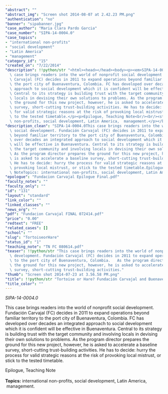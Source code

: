 ```yaml
---
"abstract": ""
"abstract_img": "Screen shot 2014-08-07 at 2.42.23 PM.png"
"authentication": "no"
"banner": "sipabanner.jpg"
"case_author": "Maria Clara Pardo Garcia"
"case_number": "SIPA-14-0004.0"
"case_topics":
- "international non-profits"
- "social development"
- "Latin America"
- "management"
"category_id": "15"
"created_on": "7/22/2014"
"description": !!python/str "<html><head></head><body><p><em>SIPA-14-0004.0</em></p><p>This\
  \ case brings readers into the world of nonprofit social development. Fundación\
  \ Carvajal (FC) decides in 2011 to expand operations beyond familiar territory to\
  \ the port city of Buenaventura, Colombia. FC has developed over decades an integrated\
  \ approach to social development which it is confident will be effective in Buenaventura.\
  \ Central to its strategy is building trust with the target community and involving\
  \ locals in devising their own solutions to problems. As the program director prepares\
  \ the ground for this new project, however, he is asked to accelerate a baseline\
  \ survey, short-cutting trust-building activities. He has to decide: hurry the process\
  \ for valid strategic reasons at the risk of provoking local mistrust, or stick\
  \ to the tested timetable.</p><p>Epilogue, Teaching Note<br/><br/><strong>Topics:</strong> international\
  \ non-profits, social development, Latin America,  management.</p></body></html>"
"description_clean": "SIPA-14-0004.0This case brings readers into the world of nonprofit\
  \ social development. Fundación Carvajal (FC) decides in 2011 to expand operations\
  \ beyond familiar territory to the port city of Buenaventura, Colombia. FC has developed\
  \ over decades an integrated approach to social development which it is confident\
  \ will be effective in Buenaventura. Central to its strategy is building trust with\
  \ the target community and involving locals in devising their own solutions to problems.\
  \ As the program director prepares the ground for this new project, however, he\
  \ is asked to accelerate a baseline survey, short-cutting trust-building activities.\
  \ He has to decide: hurry the process for valid strategic reasons at the risk of\
  \ provoking local mistrust, or stick to the tested timetable.Epilogue, Teaching\
  \ NoteTopics: international non-profits, social development, Latin America,  management."
"epologue": "Fundacion Carvajal Epilogue Final.pdf"
"faculty_notes": ""
"faculty_only": ""
"id": "131"
"layout": "standard"
"link_color": ""
"linked_classes": ""
"news_org": ""
"pdf": "Fundacion Carvajal FINAL 072414.pdf"
"price": "0.00"
"redtext": "FREE"
"related_cases": []
"school": ""
"slug": "TortoiseorHare"
"status_id": "1"
"teaching_note": "TN FC 080614.pdf"
"teaser": !!python/str "This case brings readers into the world of nonprofit social\
  \ development. Fundación Carvajal (FC) decides in 2011 to expand operations beyond\
  \ to the port city of Buenaventura, Colombia.   As the program director prepares\
  \ the ground for this new project, however, he is asked to accelerate a baseline\
  \ survey, short-cutting trust-building activities."
"thumb": "Screen shot 2014-07-23 at 3.56.58 PM.png"
"title": !!python/str "Tortoise or Hare? Fundación Carvajal and Buenaventura"
"title_color": ""
---
```

<html><head></head><body><p><em>SIPA-14-0004.0</em></p><p>This case brings readers into the world of nonprofit social development. Fundación Carvajal (FC) decides in 2011 to expand operations beyond familiar territory to the port city of Buenaventura, Colombia. FC has developed over decades an integrated approach to social development which it is confident will be effective in Buenaventura. Central to its strategy is building trust with the target community and involving locals in devising their own solutions to problems. As the program director prepares the ground for this new project, however, he is asked to accelerate a baseline survey, short-cutting trust-building activities. He has to decide: hurry the process for valid strategic reasons at the risk of provoking local mistrust, or stick to the tested timetable.</p><p>Epilogue, Teaching Note<br/><br/><strong>Topics:</strong> international non-profits, social development, Latin America,  management.</p></body></html>
